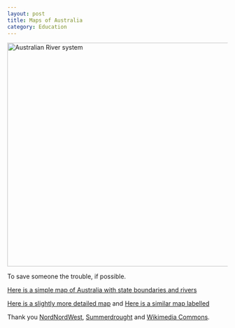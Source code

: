 ```yaml
---
layout: post
title: Maps of Australia
category: Education
---
```


<a title="By Summerdrought [CC-BY-SA-3.0 (http://creativecommons.org/licenses/by-sa/3.0)], via Wikimedia Commons" href="http://commons.wikimedia.org/wiki/File%3AAustralian_River_system.svg"><img width="512" alt="Australian River system" src="//upload.wikimedia.org/wikipedia/commons/thumb/6/67/Australian_River_system.svg/512px-Australian_River_system.svg.png"/></a>

To save someone the trouble, if possible.

[Here is a simple map of Australia with state boundaries and rivers](http://commons.wikimedia.org/wiki/File:Australia_location_map.svg)

[Here is a slightly more detailed map](http://commons.wikimedia.org/wiki/File:Australian_River_system.svg)
and [Here is a similar map labelled](http://commons.wikimedia.org/wiki/File:Australian_rivers_with_names.png)

Thank you [NordNordWest](http://commons.wikimedia.org/wiki/User:NordNordWest), [Summerdrought](http://commons.wikimedia.org/wiki/User:Summerdrought) and [Wikimedia Commons](http://commons.wikimedia.org).

